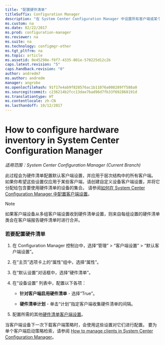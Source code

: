 ```yaml
---
title: "配置硬件清单"
titleSuffix: Configuration Manager
description: "在 System Center Configuration Manager 中设置所有客户端或某个集合的硬件清单。"
ms.custom: na
ms.date: 02/22/2017
ms.prod: configuration-manager
ms.reviewer: na
ms.suite: na
ms.technology: configmgr-other
ms.tgt_pltfrm: na
ms.topic: article
ms.assetid: 0e45290e-f8f7-4335-801e-570225d12c2b
caps.latest.revision: "5"
caps.handback.revision: "0"
author: andredm7
ms.author: andredm
manager: angrobe
ms.openlocfilehash: 91f17e4ab9f828576ac1b11076a008289ff588a0
ms.sourcegitcommit: c236214b2fcc13dae7bad96d7fb33f692868191d
ms.translationtype: HT
ms.contentlocale: zh-CN
ms.lasthandoff: 10/12/2017
---
```

# <a name="how-to-configure-hardware-inventory-in-system-center-configuration-manager"></a>How to configure hardware inventory in System Center Configuration Manager

*适用范围：System Center Configuration Manager (Current Branch)*

此过程会为硬件清单配置默认客户端设置，并应用于层次结构中的所有客户端。 如果你希望这些设置仅应用于某些客户端，请创建自定义设备客户端设置，并将它分配给包含要使用硬件清单的设备的集合。 请参阅[如何在 System Center Configuration Manager 中配置客户端设置](../../../../core/clients/deploy/configure-client-settings.md)。  

> [!NOTE]  
>  如果客户端设备从多组客户端设置收到硬件清单设置，则来自每组设置的硬件清单类会在客户端报告硬件清单时进行合并。  

### <a name="to-configure-hardware-inventory"></a>若要配置硬件清单  

1.  在 Configuration Manager 控制台中，选择“管理” > “客户端设置” > “默认客户端设置”。  

4.  在“主页”选项卡上的“属性”组中，选择“属性”。  

5.  在“默认设置”对话框中，选择“硬件清单”。  

6.  在“设备设置”  列表中，配置以下各项：  

    -   **针对客户端启用硬件清单** - 选择“True”。  

    -   **硬件清单计划** - 单击“计划”指定客户端收集硬件清单的间隔。  

7.  配置所需的其他[硬件清单客户端设置](../../../../core/clients/deploy/about-client-settings.md#hardware-inventory)。  

当客户端设备下一次下载客户端策略时，会使用这些设置对它们进行配置。 要为单个客户端启动策略检索，请参阅 [How to manage clients in System Center Configuration Manager](../../../../core/clients/manage/manage-clients.md)。  
